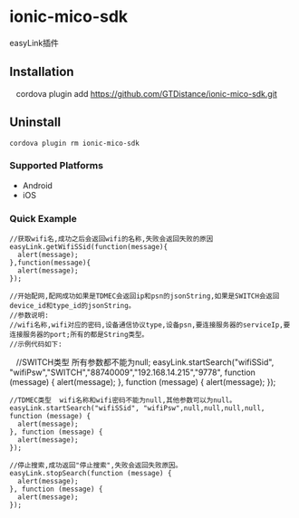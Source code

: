 # ionic-mico-sdk
easyLink插件
## Installation

    cordova plugin add https://github.com/GTDistance/ionic-mico-sdk.git
    
## Uninstall
    cordova plugin rm ionic-mico-sdk
    
### Supported Platforms

- Android
- iOS

### Quick Example
    //获取wifi名,成功之后会返回wifi的名称,失败会返回失败的原因
    easyLink.getWifiSSid(function(message){
      alert(message);
    },function(message){
      alert(message);
    });
    
    //开始配网,配网成功如果是TDMEC会返回ip和psn的jsonString,如果是SWITCH会返回device_id和type_id的jsonString。
    //参数说明:
    //wifi名称,wifi对应的密码,设备通信协议type,设备psn,要连接服务器的serviceIp,要连接服务器的port;所有的都是String类型。
    //示例代码如下:
    
    //SWITCH类型  所有参数都不能为null;
    easyLink.startSearch("wifiSSid", "wifiPsw","SWITCH","88740009","192.168.14.215","9778", function (message) {
      alert(message);
    }, function (message) {
      alert(message);
    });
    
    //TDMEC类型  wifi名称和wifi密码不能为null,其他参数可以为null。
    easyLink.startSearch("wifiSSid", "wifiPsw",null,null,null,null, function (message) {
      alert(message);
    }, function (message) {
      alert(message);
    });

    //停止搜索,成功返回"停止搜索",失败会返回失败原因。
    easyLink.stopSearch(function (message) {
      alert(message);
    }, function (message) {
      alert(message);
    });
